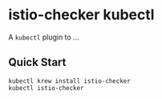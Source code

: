 # istio-checker kubectl

A `kubectl` plugin to ...

## Quick Start

```
kubectl krew install istio-checker
kubectl istio-checker
```

